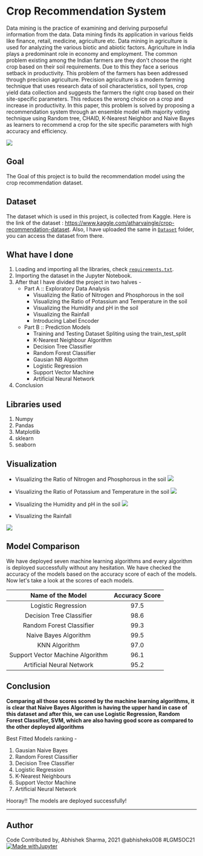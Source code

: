 # Crop Recommendation System
Data mining is the practice of examining and deriving purposeful information from the data. Data mining finds its application in various fields like finance, retail, medicine, agriculture etc. Data mining in agriculture is used for analyzing the various biotic and abiotic factors. Agriculture in India plays a predominant role in economy and employment. The common problem existing among the Indian farmers are they don't choose the right crop based on their soil requirements. Due to this they face a serious setback in productivity. This problem of the farmers has been addressed through precision agriculture. Precision agriculture is a modern farming technique that uses research data of soil characteristics, soil types, crop yield data collection and suggests the farmers the right crop based on their site-specific parameters. This reduces the wrong choice on a crop and increase in productivity. In this paper, this problem is solved by proposing a recommendation system through an ensemble model with majority voting technique using Random tree, CHAID, K-Nearest Neighbor and Naive Bayes as learners to recommend a crop for the site specific parameters with high accuracy and efficiency.

![](https://github.com/abhisheks008/ML-ProjectKart/blob/patch-12/Crop%20Recommendation%20System/Images/crop1.jpg)

## Goal
The Goal of this project is to build the recommendation model using the crop recommendation dataset.

## Dataset
The dataset which is used in this project, is collected from Kaggle. Here is the link of the dataset : https://www.kaggle.com/atharvaingle/crop-recommendation-dataset. Also, I have uploaded the same in [`Dataset`](https://github.com/abhisheks008/ML-ProjectKart/tree/patch-12/Crop%20Recommendation%20System/Dataset) folder, you can access the dataset from there.

## What have I done
1. Loading and importing all the libraries, check [`requirements.txt`](https://github.com/abhisheks008/ML-ProjectKart/blob/patch-12/Crop%20Recommendation%20System/requirements.txt).
2. Importing the dataset in the Jupyter Notebook.
3. After that I have divided the project in two halves -
	- Part A :: Exploratory Data Analysis
		- Visualizing the Ratio of Nitrogen and Phosphorous in the soil
		- Visualizing the Ratio of Potassium and Temperature in the soil
		- Visualizing the Humidity and pH in the soil
		- Visualizing the Rainfall
		- Introducing Label Encoder
	- Part B :: Prediction Models
		- Training and Testing Dataset Spliting using the train_test_split
		- K-Nearest Neighbour Algorithm
   		- Decision Tree Classifier
		- Random Forest Classifier
		- Gausian NB Algorithm
		- Logistic Regression
		- Support Vector Machine
		- Artificial Neural Network
4. Conclusion


## Libraries used
1. Numpy
2. Pandas
3. Matplotlib
4. sklearn
5. seaborn

## Visualization
- Visualizing the Ratio of Nitrogen and Phosphorous in the soil
![](https://github.com/abhisheks008/ML-ProjectKart/blob/patch-12/Crop%20Recommendation%20System/Images/crop2.png)

- Visualizing the Ratio of Potassium and Temperature in the soil
![](https://github.com/abhisheks008/ML-ProjectKart/blob/patch-12/Crop%20Recommendation%20System/Images/crop3.png)


- Visualizing the Humidity and pH in the soil
![](https://github.com/abhisheks008/ML-ProjectKart/blob/patch-12/Crop%20Recommendation%20System/Images/crop4.png)

- Visualizing the Rainfall

![](https://github.com/abhisheks008/ML-ProjectKart/blob/patch-12/Crop%20Recommendation%20System/Images/crop5.png)

## Model Comparison
We have deployed seven machine learning algorithms and every algorithm is deployed successfully without any hesitation. We have checked the accuracy of the models based on the accuracy score of each of the models. Now let's take a look at the scores of each models.

|Name of the Model|Accuracy Score|
|:---:|:---:|
|Logistic Regression|97.5|
|Decision Tree Classifier|98.6|
|Random Forest Classifier|99.3|
|Naive Bayes Algorithm|99.5|
|KNN Algorithm|97.0|
|Support Vector Machine Algorithm|96.1|
|Artificial Neural Network|95.2|

## Conclusion
**Comparing all those scores scored by the machine learning algorithms, it is clear that Naive Bayes Algorithm is having the upper hand in case of this dataset and after this, we can use Logistic Regression, Random Forest Classifier, SVM, which are also having good score as compared to the other deployed algorithms**

Best Fitted Models ranking - 
1. Gausian Naive Bayes
2. Random Forest Classifier
3. Decision Tree Classifier
4. Logistic Regression
5. K-Nearest Neighbours
6. Support Vector Machine
7. Artificial Neural Network


Hooray!! The models are deployed successfully!
 
********************************************************************

## Author
Code Contributed by, Abhishek Sharma, 2021 @abhisheks008 #LGMSOC21
[![Made withJupyter](https://img.shields.io/badge/Made%20with-Jupyter-orange?style=for-the-badge&logo=Jupyter)](https://jupyter.org/try)
